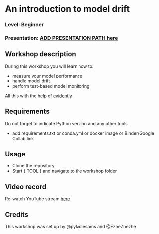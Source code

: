 
# An introduction to model drift
### Level: Beginner
### Presentation: [ADD PRESENTATION PATH here]()

## Workshop description
During this workshop you will learn how to:
* measure your model performance
* handle model drift
* perform test-based model monitoring

All this with the help of [evidently](https://github.com/evidentlyai/evidently)

## Requirements
Do not forget to indicate Python version and any other tools
+ add requirements.txt or conda.yml or docker image or Binder/Google Collab link

## Usage
* Clone the repository
* Start { TOOL } and navigate to the workshop folder

## Video record
Re-watch YouTube stream [here](https://youtu.be/gyvB44gQWQE)

## Credits
This workshop was set up by @pyladiesams and @EzheZhezhe
